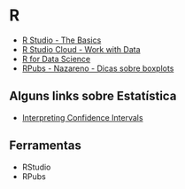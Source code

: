 # R
- [R Studio - The Basics](https://rstudio.cloud/learn/primers/1)
- [R Studio Cloud - Work with Data](https://rstudio.cloud/learn/primers/2)
- [R for Data Science](https://r4ds.had.co.nz/)
- [RPubs - Nazareno - Dicas sobre boxplots](http://rpubs.com/nazareno/dicas-boxplots)

## Alguns links sobre Estatística
- [Interpreting Confidence Intervals](https://rpsychologist.com/d3/CI/)

## Ferramentas
- RStudio
- RPubs
